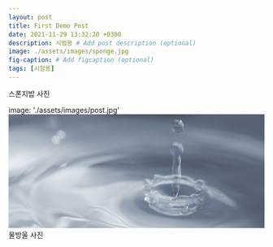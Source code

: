 ```yaml
---
layout: post
title: First Demo Post
date: 2021-11-29 13:32:20 +0300
description: 시범용 # Add post description (optional)
image: ./assets/images/sponge.jpg
fig-caption: # Add figcaption (optional)
tags: [시험용]
---
```

스폰지밥 사진

image: './assets/images/post.jpg'
<img src="./assets/images/post.jpg"/> 
물방울 사진